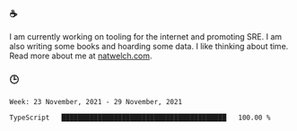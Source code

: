 ### ☕

I am currently working on tooling for the internet and promoting SRE. I am also writing some books and hoarding some data. I like thinking about time. Read more about me at [natwelch.com](https://natwelch.com).

### 🕒

<!--START_SECTION:waka-->
```text
Week: 23 November, 2021 - 29 November, 2021

TypeScript   █████████████████████████████████████████   100.00 % 
```
<!--END_SECTION:waka-->
